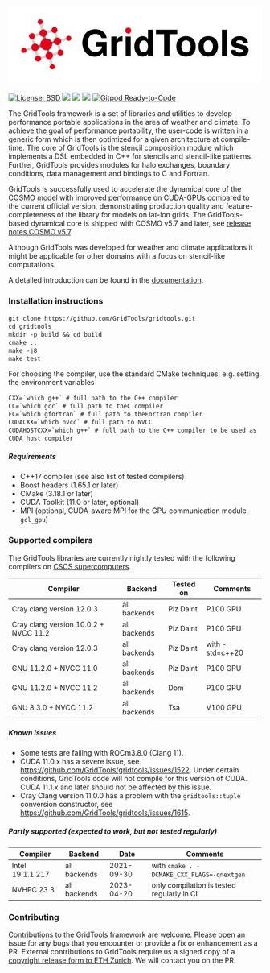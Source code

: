 <a href="https://GridTools.github.io/gridtools"><img src="https://raw.githubusercontent.com/GridTools/gridtools/gh-pages/v1.0/_static/logo.svg"/></a>
<br/><br/>
<a target="_blank" href="https://opensource.org/licenses/BSD-3-Clause">![License: BSD][BSD.License]</a>
![](https://github.com/GridTools/gridtools/workflows/CI/badge.svg?branch=master)
![](https://github.com/GridTools/gridtools/workflows/CMake-config/badge.svg?branch=master)
<a target="_blank" href="https://join.slack.com/t/gridtools/shared_invite/zt-1mceuj747-59swuowC3MKAuCFyNAnc1g"><img src="https://img.shields.io/badge/slack-join-orange?logo=slack"></a>
[![Gitpod Ready-to-Code](https://img.shields.io/badge/Gitpod-Ready--to--Code-blue?logo=gitpod)](https://gitpod.io/#https://github.com/GridTools/gridtools) 

The GridTools framework is a set of libraries and utilities to develop performance portable applications in the area of weather and climate. To achieve the goal of performance portability, the user-code is written in a generic form which is then optimized for a given architecture at compile-time. The core of GridTools is the stencil composition module which implements a DSL embedded in C++ for stencils and stencil-like patterns. Further, GridTools provides modules for halo exchanges, boundary conditions, data management and bindings to C and Fortran.

GridTools is successfully used to accelerate the dynamical core of the [COSMO model](http://cosmo-model.org/) with improved performance on CUDA-GPUs compared to the current official version, demonstrating production quality and feature-completeness of the library for models on lat-lon grids. The GridTools-based dynamical core is shipped with COSMO v5.7 and later, see [release notes COSMO v5.7](http://cosmo-model.org/content/model/releases/histories/cosmo_5.07.htm).

Although GridTools was developed for weather and climate applications it might be applicable for other domains with a focus on stencil-like computations.

A detailed introduction can be found in the [documentation](https://GridTools.github.io/gridtools).

### Installation instructions

```
git clone https://github.com/GridTools/gridtools.git
cd gridtools
mkdir -p build && cd build
cmake ..
make -j8
make test
```

For choosing the compiler, use the standard CMake techniques, e.g. setting the environment variables
```
CXX=`which g++` # full path to the C++ compiler
CC=`which gcc` # full path to theC compiler
FC=`which gfortran` # full path to theFortran compiler
CUDACXX=`which nvcc` # full path to NVCC
CUDAHOSTCXX=`which g++` # full path to the C++ compiler to be used as CUDA host compiler
```

##### Requirements
- C++17 compiler (see also list of tested compilers)
- Boost headers (1.65.1 or later)
- CMake (3.18.1 or later)
- CUDA Toolkit (11.0 or later, optional)
- MPI (optional, CUDA-aware MPI for the GPU communication module `gcl_gpu`)

### Supported compilers

The GridTools libraries are currently nightly tested with the following compilers on [CSCS supercomputers](https://www.cscs.ch/computers/overview/).

| Compiler | Backend | Tested on | Comments |
| --- | --- | --- | --- |
| Cray clang version 12.0.3 | all backends | Piz Daint | P100 GPU | with Clang-CUDA
| Cray clang version 10.0.2 + NVCC 11.2 | all backends | Piz Daint | P100 GPU | 
| Cray clang version 12.0.3 | all backends | Piz Daint | with -std=c++20
| GNU 11.2.0 + NVCC 11.0 | all backends | Piz Daint | P100 GPU |
| GNU 11.2.0 + NVCC 11.2 | all backends | Dom | P100 GPU |
| GNU 8.3.0 + NVCC 11.2 | all backends | Tsa | V100 GPU |

##### Known issues

- Some tests are failing with ROCm3.8.0 (Clang 11).
- CUDA 11.0.x has a severe issue, see https://github.com/GridTools/gridtools/issues/1522. Under certain conditions, GridTools code will not compile for this version of CUDA. CUDA 11.1.x and later should not be affected by this issue.
- Cray Clang version 11.0.0 has a problem with the `gridtools::tuple` conversion constructor, see https://github.com/GridTools/gridtools/issues/1615.

##### Partly supported (expected to work, but not tested regularly)

| Compiler | Backend | Date | Comments |
| --- | --- | --- | --- |
| Intel 19.1.1.217 | all backends | 2021-09-30 | with `cmake . -DCMAKE_CXX_FLAGS=-qnextgen` |
| NVHPC 23.3 | all backends | 2023-04-20 | only compilation is tested regularly in CI |

### Contributing

Contributions to the GridTools framework are welcome. Please open an issue for any bugs that you encounter or provide a fix or enhancement as a PR. External contributions to GridTools require us a signed copy of a [copyright release form to ETH Zurich](https://github.com/GridTools/CAA). We will contact you on the PR.

[BSD.License]: https://img.shields.io/badge/License-BSD--3--Clause-blue.svg
